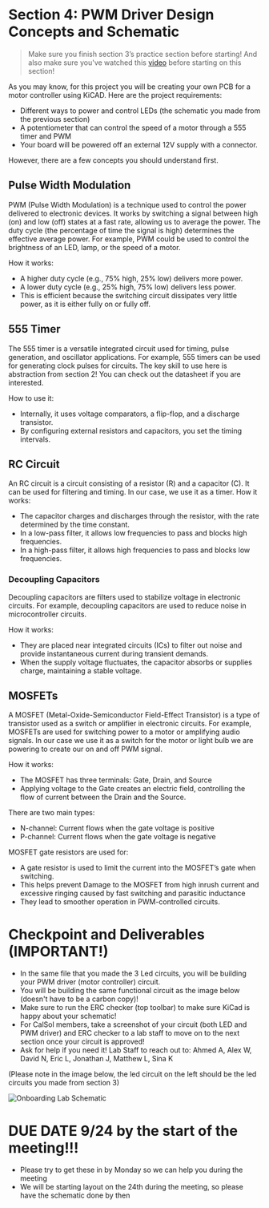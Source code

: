 # Section 4: PWM Driver Design Concepts and Schematic

> Make sure you finish section 3’s practice section before starting!
> And also make sure you've watched this [video](https://www.youtube.com/watch?v=UPTU6nYSaMo&t=860s) before starting on this section!

As you may know, for this project you will be creating your own PCB for a motor controller using KiCAD. Here are the project requirements: 
- Different ways to power and control LEDs (the schematic you made from the previous section)
- A potentiometer that can control the speed of a motor through a 555 timer and PWM
- Your board will be powered off an external 12V supply with a connector.

However, there are a few concepts you should understand first.

## Pulse Width Modulation

PWM (Pulse Width Modulation) is a technique used to control the power delivered to electronic devices. It works by switching a signal between high (on) and low (off) states at a fast rate, allowing us to average the power. The duty cycle (the percentage of time the signal is high) determines the effective average power. For example, PWM could be used to control the brightness of an LED, lamp, or the speed of a motor.

How it works:
- A higher duty cycle (e.g., 75% high, 25% low) delivers more power.
- A lower duty cycle (e.g., 25% high, 75% low) delivers less power.
- This is efficient because the switching circuit dissipates very little power, as it is either fully on or fully off.

## 555 Timer
The 555 timer is a versatile integrated circuit used for timing, pulse generation, and oscillator applications. For example, 555 timers can be used for generating clock pulses for circuits. The key skill to use here is abstraction from section 2!
You can check out the datasheet if you are interested.

How to use it: 
- Internally, it uses voltage comparators, a flip-flop, and a discharge transistor. 
- By configuring external resistors and capacitors, you set the timing intervals. 

## RC Circuit
An RC circuit is a circuit consisting of a resistor (R) and a capacitor (C). It can be used for filtering and timing. In our case, we use it as a timer.
How it works: 
- The capacitor charges and discharges through the resistor, with the rate determined by the time constant. 
- In a low-pass filter, it allows low frequencies to pass and blocks high frequencies. 
- In a high-pass filter, it allows high frequencies to pass and blocks low frequencies.

### Decoupling Capacitors
Decoupling capacitors are filters used to stabilize voltage in electronic circuits. For example, decoupling capacitors are used to reduce noise in microcontroller circuits. 

How it works: 
- They are placed near integrated circuits (ICs) to filter out noise and provide instantaneous current during transient demands. 
- When the supply voltage fluctuates, the capacitor absorbs or supplies charge, maintaining a stable voltage. 

## MOSFETs
A MOSFET (Metal-Oxide-Semiconductor Field-Effect Transistor) is a type of transistor used as a switch or amplifier in electronic circuits. For example, MOSFETs are used for switching power to a motor or amplifying audio signals. 
In our case we use it as a switch for the motor or light bulb we are powering to create our on and off PWM signal.

How it works: 
- The MOSFET has three terminals: Gate, Drain, and Source
- Applying voltage to the Gate creates an electric field, controlling the flow of current between the Drain and the Source. 

There are two main types: 
- N-channel: Current flows when the gate voltage is positive 
- P-channel: Current flows when the gate voltage is negative 

MOSFET gate resistors are used for: 
- A gate resistor is used to limit the current into the MOSFET’s gate when switching.
- This helps prevent Damage to the MOSFET from high inrush current and excessive ringing caused by fast switching and parasitic inductance
- They lead to smoother operation in PWM-controlled circuits. 

# Checkpoint and Deliverables (IMPORTANT!)
- In the same file that you made the 3 Led circuits, you will be building your PWM driver (motor controller) circuit.
- You will be building the same functional circuit as the image below (doesn't have to be a carbon copy)!
- Make sure to run the ERC checker (top toolbar) to make sure KiCad is happy about your schematic!
- For CalSol members, take a screenshot of your circuit (both LED and PWM driver) and ERC checker to a lab staff to move on to the next section once your circuit is approved!
- Ask for help if you need it!
Lab Staff to reach out to: Ahmed A, Alex W, David N, Eric L, Jonathan J, Matthew L, Sina K

(Please note in the image below, the led circuit on the left should be the led circuits you made from section 3)

![Onboarding Lab Schematic](https://github.com/user-attachments/assets/a69d805a-5a81-40b7-b31b-0eb244053f46)

# DUE DATE 9/24 by the start of the meeting!!!
- Please try to get these in by Monday so we can help you during the meeting
- We will be starting layout on the 24th during the meeting, so please have the schematic done by then

